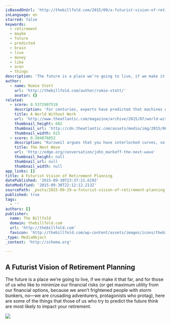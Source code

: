 ```yaml
---
isBasedOnUrl: 'http://thebillfold.com/2015/09/a-futurist-vision-of-retirement-planning/'
inLanguage: en
starred: false
keywords:
  - retirement
  - maybe
  - future
  - predicted
  - brain
  - live
  - money
  - like
  - aren
  - things
description: 'The future is a place we’re going to live, if we make it that far, and for those of us who like to minimize our financial risks (or get maximum utility from our financial options, because we aren’t frightened people with storm bunkers, no—we are crusading adventurers, protagonists who protag), here are some of the things that those of us who try to predict the future think are most likely to impact your retirement.'
author:
  - name: Romie Stott
    url: 'http://thebillfold.com/author/romie-stott/'
    avatar: {}
related:
  - score: 0.5372907519
    description: 'For centuries, experts have predicted that machines would make workers obsolete. That moment may finally be arriving. Could that be a good thing? Please consider disabling it for our site, or supporting our work in one of these ways Subscribe Now > 1. Youngstown, U.S.A.'
    title: A World Without Work
    url: 'http://www.theatlantic.com/magazine/archive/2015/07/world-without-work/395294/'
    thumbnail_height: 682
    thumbnail_url: 'http://cdn.theatlantic.com/assets/media/img/2015/06/WEL_ThompsonWork_Phone/lead_large.jpg'
    thumbnail_width: 615
  - score: 0.504876852
    description: "Kurzweil argues that you have interlocked curves, so even after silicon tops out there's going to be something else. Maybe he's right, but right now that's not what's going on, so it unwinds a lot of the arguments about the future of computing and the impact of computing on society."
    title: The Next Wave
    url: 'http://edge.org/conversation/john_markoff-the-next-wave'
    thumbnail_height: null
    thumbnail_url: null
    thumbnail_width: null
app_links: []
title: A Futurist Vision of Retirement Planning
datePublished: '2015-09-30T23:37:21.619Z'
dateModified: '2015-09-30T22:12:12.213Z'
sourcePath: _posts/2015-09-29-a-futurist-vision-of-retirement-planning.md
published: true
tags:
  - ''
authors: []
publisher:
  name: The Billfold
  domain: thebillfold.com
  url: 'http://thebillfold.com'
  favicon: 'http://thebillfold.com/wp-content/assets/images/icons/thebillfold.png'
_type: MediaObject
_context: 'http://schema.org'

---
```

<article style=""><h1>A Futurist Vision of Retirement Planning</h1><p>The future is a place we’re going to live, if we make it that far, and for those of us who like to minimize our financial risks (or get maximum utility from our financial options, because we aren’t frightened people with storm bunkers, no—we are crusading adventurers, protagonists who protag), here are some of the things that those of us who try to predict the future think are most likely to impact your retirement.</p><img src="http://thebillfold.com/wp-content/uploads/sites/4/2015/09/blade_runner2-noscale.jpg" /></article>